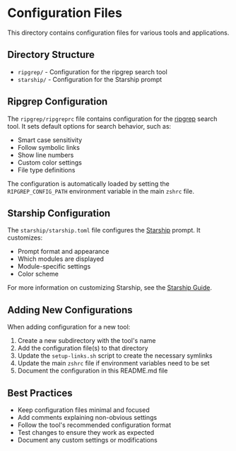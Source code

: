# Configuration Files

This directory contains configuration files for various tools and applications.

## Directory Structure

- `ripgrep/` - Configuration for the ripgrep search tool
- `starship/` - Configuration for the Starship prompt

## Ripgrep Configuration

The `ripgrep/ripgreprc` file contains configuration for the [ripgrep](https://github.com/BurntSushi/ripgrep) search tool. It sets default options for search behavior, such as:

- Smart case sensitivity
- Follow symbolic links
- Show line numbers
- Custom color settings
- File type definitions

The configuration is automatically loaded by setting the `RIPGREP_CONFIG_PATH` environment variable in the main `zshrc` file.

## Starship Configuration

The `starship/starship.toml` file configures the [Starship](https://starship.rs/) prompt. It customizes:

- Prompt format and appearance
- Which modules are displayed
- Module-specific settings
- Color scheme

For more information on customizing Starship, see the [Starship Guide](../docs/guides/starship-guide.md).

## Adding New Configurations

When adding configuration for a new tool:

1. Create a new subdirectory with the tool's name
2. Add the configuration file(s) to that directory
3. Update the `setup-links.sh` script to create the necessary symlinks
4. Update the main `zshrc` file if environment variables need to be set
5. Document the configuration in this README.md file

## Best Practices

- Keep configuration files minimal and focused
- Add comments explaining non-obvious settings
- Follow the tool's recommended configuration format
- Test changes to ensure they work as expected
- Document any custom settings or modifications 